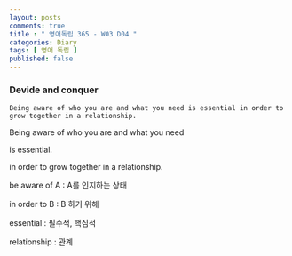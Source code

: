 ```yaml
---
layout: posts
comments: true
title : " 영어독립 365 - W03 D04 "
categories: Diary
tags: [ 영어 독립 ]
published: false
---
```


### Devide and conquer

```
Being aware of who you are and what you need is essential in order to grow together in a relationship.
```

Being aware of who you are and what you need

is essential.

in order to grow together in a relationship.

be aware of A
 : A를 인지하는 상태

in order to B
 : B 하기 위해

essential
 : 필수적, 핵심적

relationship
 : 관계
